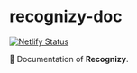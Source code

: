 # recognizy-doc

[![Netlify Status](https://api.netlify.com/api/v1/badges/f17c0f2a-7e81-445c-aabf-e78f7729318f/deploy-status)](https://app.netlify.com/sites/recognizy-doc/deploys)

📑 Documentation of **Recognizy**.